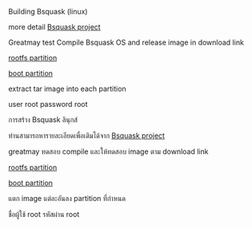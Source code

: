 Building Bsquask (linux)


more detail  [Bsquask project](https://github.com/nezticle/RaspberryPi-BuildRoot)

Greatmay test Compile Bsquask OS and  release image  in download link

[rootfs partition](http://code.google.com/p/os-for-fun/downloads/detail?name=rootfs.tar.gz&can=2&q=#makechange)


[boot partition](http://code.google.com/p/os-for-fun/downloads/detail?name=boot.tar.gz&can=2&q=#makechanges)

extract tar image into each partition

user root password  root

การสร้าง Bsquask  ลินุกส์

ท่านสามารถหารายละเอียดเพื่อเติมได้จาก  [Bsquask project](https://github.com/nezticle/RaspberryPi-BuildRoot)

greatmay  ทดสอบ  compile และให้ทดสอบ  image ตาม download link

[rootfs partition](http://code.google.com/p/os-for-fun/downloads/detail?name=rootfs.tar.gz&can=2&q=#makechange)


[boot partition](http://code.google.com/p/os-for-fun/downloads/detail?name=boot.tar.gz&can=2&q=#makechanges)

แตก image แต่ละอันลง partition ที่กำหนด

ชื่อผู้ใช้ root รหัสผ่าน root